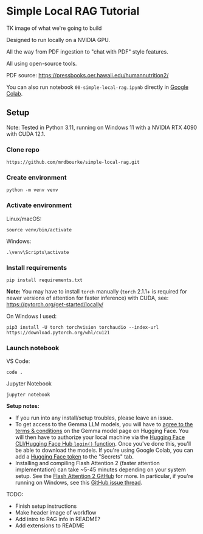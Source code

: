 # Simple Local RAG Tutorial

TK image of what we're going to build

Designed to run locally on a NVIDIA GPU.

All the way from PDF ingestion to "chat with PDF" style features.

All using open-source tools.

PDF source: https://pressbooks.oer.hawaii.edu/humannutrition2/ 

You can also run notebook `00-simple-local-rag.ipynb` directly in [Google Colab](https://colab.research.google.com/github/mrdbourke/simple-local-rag/blob/main/00-simple-local-rag.ipynb). 

## Setup

Note: Tested in Python 3.11, running on Windows 11 with a NVIDIA RTX 4090 with CUDA 12.1.

### Clone repo

```
https://github.com/mrdbourke/simple-local-rag.git
```

### Create environment

```
python -m venv venv
```

### Activate environment

Linux/macOS:
```
source venv/bin/activate
```

Windows: 
```
.\venv\Scripts\activate
```

### Install requirements

```
pip install requirements.txt
```

**Note:** You may have to install `torch` manually (`torch` 2.1.1+ is required for newer versions of attention for faster inference) with CUDA, see: https://pytorch.org/get-started/locally/

On Windows I used:

```
pip3 install -U torch torchvision torchaudio --index-url https://download.pytorch.org/whl/cu121
```

### Launch notebook

VS Code:

```
code .
```

Jupyter Notebook

```
jupyter notebook
```

**Setup notes:** 
* If you run into any install/setup troubles, please leave an issue.
* To get access to the Gemma LLM models, you will have to [agree to the terms & conditions](https://huggingface.co/google/gemma-7b-it) on the Gemma model page on Hugging Face. You will then have to authorize your local machine via the [Hugging Face CLI/Hugging Face Hub `login()` function](https://huggingface.co/docs/huggingface_hub/en/quick-start#authentication). Once you've done this, you'll be able to download the models. If you're using Google Colab, you can add a [Hugging Face token](https://huggingface.co/docs/hub/en/security-tokens) to the "Secrets" tab.
* Installing and compiling Flash Attention 2 (faster attention implementation) can take ~5-45 minutes depending on your system setup. See the [Flash Attention 2 GitHub](https://github.com/Dao-AILab/flash-attention/tree/main) for more. In particular, if you're running on Windows, see this [GitHub issue thread](https://github.com/Dao-AILab/flash-attention/issues/595).


TODO:
- Finish setup instructions
- Make header image of workflow 
- Add intro to RAG info in README?
- Add extensions to README 
